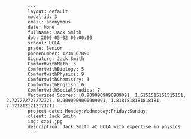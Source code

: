             ---
            layout: default
            modal-id: 3
            email: anonymous
            date: None
            fullName: Jack Smith
            dob: 2000-05-02 00:00:00
            school: UCLA
            grade: Senior
            phonenumber: 1234567890
            Signature: Jack Smith
            ComfortwithMath: 3
            ComfortwithBiology: 5
            ComfortwithPhysics: 9
            ComfortwithChemistry: 3
            ComfortwithEnglish: 6
            ComfortwithSocialStudies: 7
            Vectorized Scores: [0.9090909090909091, 1.5151515151515151, 2.727272727272727, 0.9090909090909091, 1.8181818181818181, 2.121212121212121]
            project-date: Monday;Wednesday;Friday;Sunday;
            client: Jack Smith
            img: cap1.jpg
            description: Jack Smith at UCLA with expertise in physics
            ---
            